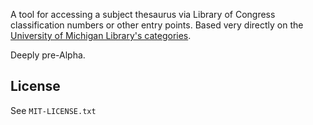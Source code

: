 A tool for accessing a subject thesaurus via Library of Congress classification numbers or other entry points. Based very directly on the [University of Michigan Library's categories](http://www.lib.umich.edu/browse/categories/).

Deeply pre-Alpha.

## License

See `MIT-LICENSE.txt`